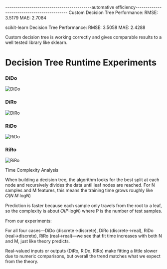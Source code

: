 -------------------------------------------automative efficiency--------------------------------------------
Custom Decision Tree Performance:
RMSE: 3.5179
MAE: 2.7084

scikit-learn Decision Tree Performance:
RMSE: 3.5058
MAE: 2.4288

Custom decision tree is working correctly and gives comparable results to a well tested library like sklearn.

# Decision Tree Runtime Experiments

### DiDo

![DiDo](plots/DiDo_runtime.png)

### DiRo

![DiRo](plots/DiRo_runtime.png)

### RiDo

![RiDo](plots/RiDo_runtime.png)

### RiRo

![RiRo](plots/RiRo_runtime.png)

Time Complexity Analysis

When building a decision tree, the algorithm looks for the best split at each node and recursively divides the data until leaf nodes are reached. For N samples and M features, this means the training time grows roughly like
𝑂(𝑁⋅𝑀⋅log𝑁)

Prediction is faster because each sample only travels from the root to a leaf, so the complexity is about
𝑂(𝑃⋅log𝑁) where P is the number of test samples.

From our experiments:

For all four cases—DiDo (discrete→discrete), DiRo (discrete→real), RiDo (real→discrete), RiRo (real→real)—we see that fit time increases with both N and M, just like theory predicts.

Real-valued inputs or outputs (DiRo, RiDo, RiRo) make fitting a little slower due to numeric comparisons, but overall the trend matches what we expect from the theory.

